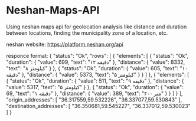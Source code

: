 # Neshan-Maps-API
Using neshan maps api for geolocation analysis like distance and duration between locations, finding the municipality zone of a location, etc. 

neshan website: https://platform.neshan.org/api


responce format: 
{
	"status": "Ok",
	"rows": [
    	{
        	"elements": [
            	{
                	"status": "Ok",
                	"duration": {
                    	"value": 699,
                    	"text": "۱۲ دقیقه"
                	},
                	"distance": {
                    	"value": 8332,
                    	"text": "۸ کیلومتر"
                	}
            	},
            	{
                	"status": "Ok",
                	"duration": {
                    	"value": 605,
                    	"text": "۱۰ دقیقه"
                	},
                	"distance": {
                    	"value": 5373,
                    	"text": "۵ کیلومتر"
                	}
            	}
        	]
    	},
    	{
        	"elements": [
            	{
                	"status": "Ok",
                	"duration": {
                    	"value": 511,
                    	"text": "۹ دقیقه"
                	},
                	"distance": {
                    	"value": 5317,
                    	"text": "۵ کیلومتر"
                	}
            	},
            	{
                	"status": "Ok",
                	"duration": {
                    	"value": 69,
                    	"text": "۱ دقیقه"
                	},
                	"distance": {
                    	"value": 389,
                    	"text": "۴۰۰ متر"
                	}
            	}
        	]
    	}
	],
	"origin_addresses": [
    	"36.317559,59.532226",
    	"36.337077,59.530843"
	],
	"destination_addresses": [
    	"36.350681,59.545227",
    	"36.337012,59.530023"
	]
}
